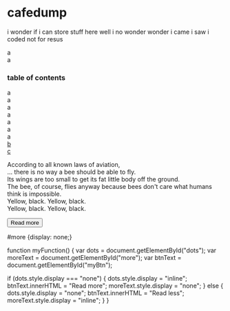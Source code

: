 # cafedump
i wonder if i can store stuff here
well i no wonder wonder 
i came i saw i coded 
not for resus 



a<br>
a<br>
### table of contents
a<br>
a<br>
a<br>
a<br>
a<br>
a<br>
a<br>
[b](#cafedump)<br>
[c](###table-of-contents) 

According to all known laws
of aviation, <br><span id="dots">...</span><span id="more">
there is no way a bee
should be able to fly. <br>
Its wings are too small to get
its fat little body off the ground. <br>
The bee, of course, flies anyway
because bees don't care 
what humans think is impossible. <br>
Yellow, black. Yellow, black. <br>
Yellow, black. Yellow, black. <br></span>

<button onclick="myFunction()" id="myBtn">Read more</button>

#more {display: none;}

function myFunction() {
  var dots = document.getElementById("dots");
  var moreText = document.getElementById("more");
  var btnText = document.getElementById("myBtn");

  if (dots.style.display === "none") {
    dots.style.display = "inline";
    btnText.innerHTML = "Read more";
    moreText.style.display = "none";
  } else {
    dots.style.display = "none";
    btnText.innerHTML = "Read less";
    moreText.style.display = "inline";
  }
}
